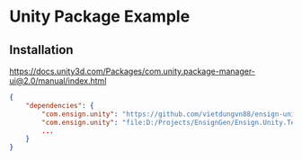 # Unity Package Example

## Installation

<https://docs.unity3d.com/Packages/com.unity.package-manager-ui@2.0/manual/index.html>

```json
{
    "dependencies": {
        "com.ensign.unity": "https://github.com/vietdungvn88/ensign-unity.git#package",
		"com.ensign.unity": "file:D:/Projects/EnsignGen/Ensign.Unity.Test/Assets/UPM/2018.4",
		...
    }
}
```